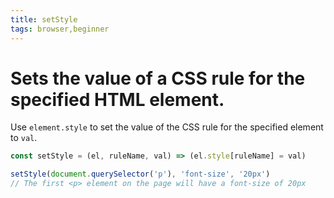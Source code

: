 ```yaml
---
title: setStyle
tags: browser,beginner
---
```


# Sets the value of a CSS rule for the specified HTML element.

Use `element.style` to set the value of the CSS rule for the specified element to `val`.

```js
const setStyle = (el, ruleName, val) => (el.style[ruleName] = val)
```

```js
setStyle(document.querySelector('p'), 'font-size', '20px')
// The first <p> element on the page will have a font-size of 20px
```
